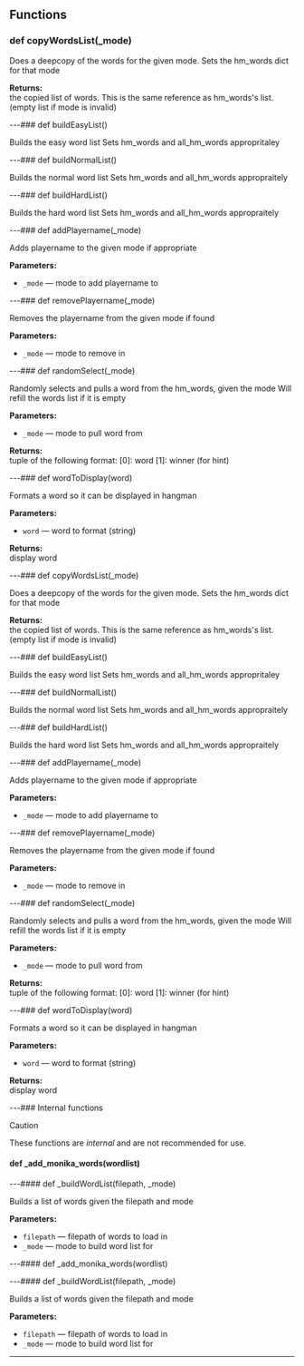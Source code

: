 ## Functions

### def copyWordsList(_mode)

Does a deepcopy of the words for the given mode.  Sets the hm_words dict for that mode

**Returns:**<br>
the copied list of words. This is the same reference as hm_words's list. (empty list if mode is invalid)

---### def buildEasyList()

Builds the easy word list  Sets hm_words and all_hm_words appropritaley

---### def buildNormalList()

Builds the normal word list  Sets hm_words and all_hm_words appropraitely

---### def buildHardList()

Builds the hard word list  Sets hm_words and all_hm_words appropraitely

---### def addPlayername(_mode)

Adds playername to the given mode if appropriate

**Parameters:**
- `_mode` &mdash; mode to add playername to


---### def removePlayername(_mode)

Removes the playername from the given mode if found

**Parameters:**
- `_mode` &mdash; mode to remove in


---### def randomSelect(_mode)

Randomly selects and pulls a word from the hm_words, given the mode  Will refill the words list if it is empty

**Parameters:**
- `_mode` &mdash; mode to pull word from


**Returns:**<br>
tuple of the following format: [0]: word [1]: winner (for hint)

---### def wordToDisplay(word)

Formats a word so it can be displayed in hangman

**Parameters:**
- `word` &mdash; word to format (string)


**Returns:**<br>
display word

---### def copyWordsList(_mode)

Does a deepcopy of the words for the given mode.  Sets the hm_words dict for that mode

**Returns:**<br>
the copied list of words. This is the same reference as hm_words's list. (empty list if mode is invalid)

---### def buildEasyList()

Builds the easy word list  Sets hm_words and all_hm_words appropritaley

---### def buildNormalList()

Builds the normal word list  Sets hm_words and all_hm_words appropraitely

---### def buildHardList()

Builds the hard word list  Sets hm_words and all_hm_words appropraitely

---### def addPlayername(_mode)

Adds playername to the given mode if appropriate

**Parameters:**
- `_mode` &mdash; mode to add playername to


---### def removePlayername(_mode)

Removes the playername from the given mode if found

**Parameters:**
- `_mode` &mdash; mode to remove in


---### def randomSelect(_mode)

Randomly selects and pulls a word from the hm_words, given the mode  Will refill the words list if it is empty

**Parameters:**
- `_mode` &mdash; mode to pull word from


**Returns:**<br>
tuple of the following format: [0]: word [1]: winner (for hint)

---### def wordToDisplay(word)

Formats a word so it can be displayed in hangman

**Parameters:**
- `word` &mdash; word to format (string)


**Returns:**<br>
display word

---### Internal functions

> [!CAUTION]
> These functions are *internal* and are not recommended for use.

#### def _add_monika_words(wordlist)

---#### def _buildWordList(filepath, _mode)

Builds a list of words given the filepath and mode

**Parameters:**
- `filepath` &mdash; filepath of words to load in
- `_mode` &mdash; mode to build word list for


---#### def _add_monika_words(wordlist)

---#### def _buildWordList(filepath, _mode)

Builds a list of words given the filepath and mode

**Parameters:**
- `filepath` &mdash; filepath of words to load in
- `_mode` &mdash; mode to build word list for


---